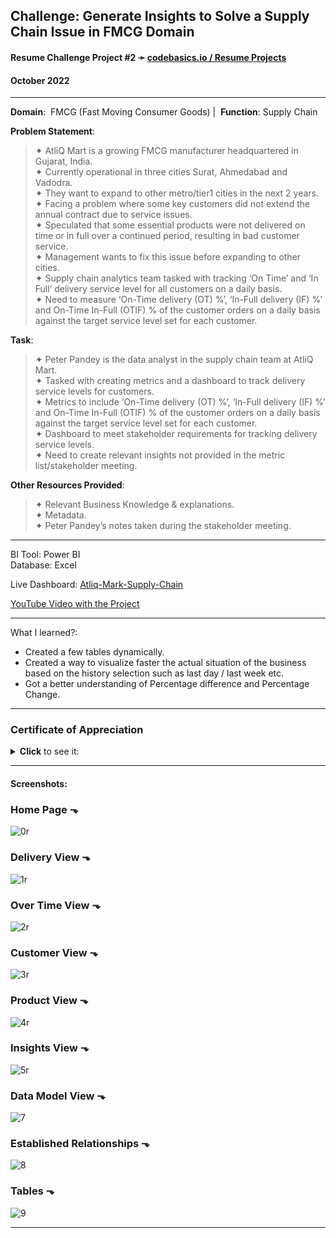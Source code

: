 ## **Challenge**: Generate Insights to Solve a Supply Chain Issue in FMCG Domain

#### Resume Challenge Project #2 ➛ [codebasics.io / Resume Projects](https://codebasics.io/challenge/codebasics-resume-project-challenge)
#### October 2022

---

**Domain**:  FMCG (Fast Moving Consumer Goods)  |  **Function**:  Supply Chain

**Problem Statement**:

> ✦ AtliQ Mart is a growing FMCG manufacturer headquartered in Gujarat, India.  
> ✦ Currently operational in three cities Surat, Ahmedabad and Vadodra.  
> ✦ They want to expand to other metro/tier1 cities in the next 2 years.  
> ✦ Facing a problem where some key customers did not extend the annual contract due to service issues.  
> ✦ Speculated that some essential products were not delivered on time or in full over a continued period, resulting in bad customer service.  
> ✦ Management wants to fix this issue before expanding to other cities.  
> ✦ Supply chain analytics team tasked with tracking ‘On Time’ and ‘In Full’ delivery service level for all customers on a daily basis.  
> ✦ Need to measure ‘On-Time delivery (OT) %’, ‘In-Full delivery (IF) %’ and On-Time In-Full (OTIF) % of the customer orders on a daily basis against the target service level set for each customer.  

**Task**:

> ✦ Peter Pandey is the data analyst in the supply chain team at AtliQ Mart.  
> ✦ Tasked with creating metrics and a dashboard to track delivery service levels for customers.  
> ✦ Metrics to include ‘On-Time delivery (OT) %’, ‘In-Full delivery (IF) %’ and On-Time In-Full (OTIF) % of the customer orders on a daily basis against the target service level set for each customer.  
> ✦ Dashboard to meet stakeholder requirements for tracking delivery service levels.  
> ✦ Need to create relevant insights not provided in the metric list/stakeholder meeting.  

**Other Resources Provided**:

> ✦ Relevant Business Knowledge & explanations.  
> ✦ Metadata.  
> ✦ Peter Pandey’s notes taken during the stakeholder meeting.  

---

BI Tool: Power BI  
Database: Excel  

Live Dashboard: [Atliq-Mark-Supply-Chain](https://www.novypro.com/project/atliq-mark-supply-chain-by-teodor-cristia)

[YouTube Video with the Project](https://youtu.be/UWELSwaGPLw)

---

What I learned?:
* Created a few tables dynamically.
* Created a way to visualize faster the actual situation of the business based on the history selection such as last day / last week etc.
* Got a better understanding of Percentage difference and Percentage Change.

---

### Certificate of Appreciation
<details><summary><b>Click</b> to see it:</summary><img src="https://user-images.githubusercontent.com/94936000/202327321-158b57b6-855f-479c-9eda-7e017121f247.jpg"></details>

---

#### Screenshots:

### Home Page ⬎
![0r](https://user-images.githubusercontent.com/94936000/200185248-6e73f122-fd46-4d01-a144-2e269addbd55.jpg)

### Delivery View ⬎
![1r](https://user-images.githubusercontent.com/94936000/200185250-05336332-2845-4497-b874-1f27568b15a5.jpg)

### Over Time View ⬎
![2r](https://user-images.githubusercontent.com/94936000/200185251-9dc0e0c2-ab4f-4169-8ad0-097afb73c7ad.jpg)

### Customer View ⬎
![3r](https://user-images.githubusercontent.com/94936000/200185252-f9d447d0-96a4-4e12-ac91-78a196aa63ca.jpg)

### Product View ⬎
![4r](https://user-images.githubusercontent.com/94936000/200185253-0d11bd1e-7a18-4b6e-8423-54e265c91465.jpg)

### Insights View ⬎
![5r](https://user-images.githubusercontent.com/94936000/200185254-45d112d5-1702-414b-90c7-17ab2be42246.jpg)

### Data Model View ⬎
![7](https://user-images.githubusercontent.com/94936000/200146654-04c23518-8844-4efa-91b4-4752a6e9f649.jpg)

### Established Relationships ⬎
![8](https://user-images.githubusercontent.com/94936000/200146655-3e7b5358-3bea-419a-96f7-7e47a98bae3d.jpg)

### Tables ⬎
![9](https://user-images.githubusercontent.com/94936000/200146657-e7062af9-4131-4ac8-8c13-76a0732849ac.jpg)

---

